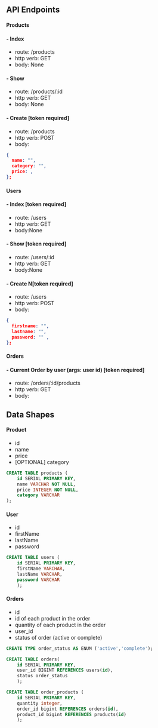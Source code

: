## API Endpoints

#### Products

#### - Index

- route: /products
- http verb: GET
- body: None

#### - Show

- route: /products/:id
- http verb: GET
- body: None

#### - Create [token required]

- route: /products
- http verb: POST
- body:

```json
{
  name: "",
  category: "",
  price: ,
};
```

#### Users

#### - Index [token required]

- route: /users
- http verb: GET
- body:None

#### - Show [token required]

- route: /users/:id
- http verb: GET
- body:None

#### - Create N[token required]

- route: /users
- http verb: POST
- body:

```json
{
  firstname: "",
  lastname: "",
  password: "" ,
};
```

#### Orders

#### - Current Order by user (args: user id) [token required]

- route: /orders/:id/products
- http verb: GET
- body:

## Data Shapes

#### Product

- id
- name
- price
- [OPTIONAL] category

```sql
CREATE TABLE products (
    id SERIAL PRIMARY KEY,
    name VARCHAR NOT NULL,
    price INTEGER NOT NULL,
    category VARCHAR
);
```

#### User

- id
- firstName
- lastName
- password

```sql
CREATE TABLE users (
    id SERIAL PRIMARY KEY,
    firstName VARCHAR,
    lastName VARCHAR,
    password VARCHAR
    );
```

#### Orders

- id
- id of each product in the order
- quantity of each product in the order
- user_id
- status of order (active or complete)

```sql
CREATE TYPE order_status AS ENUM ('active','complete');

CREATE TABLE orders(
    id SERIAL PRIMARY KEY,
    user_id BIGINT REFERENCES users(id),
    status order_status
    );
```

```sql
CREATE TABLE order_products (
    id SERIAL PRIMARY KEY,
    quantity integer,
    order_id bigint REFERENCES orders(id),
    product_id bigint REFERENCES products(id)
    );
```
